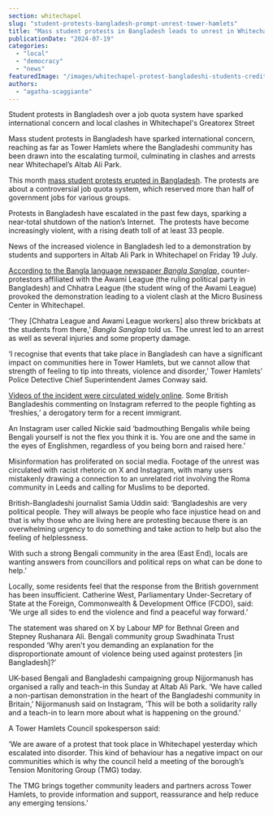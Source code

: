 ```yaml
---
section: whitechapel
slug: "student-protests-bangladesh-prompt-unrest-tower-hamlets"
title: "Mass student protests in Bangladesh leads to unrest in Whitechapel"
publicationDate: "2024-07-19"
categories: 
  - "local"
  - "democracy"
  - "news"
featuredImage: "/images/whitechapel-protest-bangladeshi-students-credit-bangla-sanglap.jpg.jpg"
authors: 
  - "agatha-scaggiante"
---
```


Student protests in Bangladesh over a job quota system have sparked international concern and local clashes in Whitechapel's Greatorex Street

Mass student protests in Bangladesh have sparked international concern, reaching as far as Tower Hamlets where the Bangladeshi community has been drawn into the escalating turmoil, culminating in clashes and arrests near Whitechapel’s Altab Ali Park.

This month [mass student protests erupted in Bangladesh](https://www.nytimes.com/article/bangladesh-student-protests.html). The protests are about a controversial job quota system, which reserved more than half of government jobs for various groups.

Protests in Bangladesh have escalated in the past few days, sparking a near-total shutdown of the nation’s Internet.  The protests have become increasingly violent, with a rising death toll of at least 33 people. 

News of the increased violence in Bangladesh led to a demonstration by students and supporters in Altab Ali Park in Whitechapel on Friday 19 July.

[According to the Bangla language newspaper _Bangla Sanglap_,](https://banglasanglap.co.uk/%e0%a6%95%e0%a7%8b%e0%a6%9f%e0%a6%be%e0%a6%ac%e0%a7%8d%e0%a6%af%e0%a6%ac%e0%a6%b8%e0%a7%8d%e0%a6%a5%e0%a6%be-%e0%a6%85%e0%a6%af%e0%a7%8c%e0%a6%95%e0%a7%8d%e0%a6%a4%e0%a6%bf%e0%a6%95-%e0%a6%b2/) counter-protestors affiliated with the Awami League (the ruling political party in Bangladesh) and Chhatra League (the student wing of the Awami League) provoked the demonstration leading to a violent clash at the Micro Business Center in Whitechapel.

‘They \[Chhatra League and Awami League workers\] also threw brickbats at the students from there,’ _Bangla Sanglap_ told us. The unrest led to an arrest as well as several injuries and some property damage. 

‘I recognise that events that take place in Bangladesh can have a significant impact on communities here in Tower Hamlets, but we cannot allow that strength of feeling to tip into threats, violence and disorder,’ Tower Hamlets’ Police Detective Chief Superintendent James Conway said.

[Videos of the incident were circulated widely online](https://www.instagram.com/p/C9k6USTNXLb/). Some British Bangladeshis commenting on Instagram referred to the people fighting as ‘freshies,’ a derogatory term for a recent immigrant. 

An Instagram user called Nickie said ‘badmouthing Bengalis while being Bengali yourself is not the flex you think it is. You are one and the same in the eyes of Englishmen, regardless of you being born and raised here.’

Misinformation has proliferated on social media. Footage of the unrest was circulated with racist rhetoric on X and Instagram, with many users mistakenly drawing a connection to an unrelated riot involving the Roma community in Leeds and calling for Muslims to be deported.  

British-Bangladeshi journalist Samia Uddin said: ‘Bangladeshis are very political people. They will always be people who face injustice head on and that is why those who are living here are protesting because there is an overwhelming urgency to do something and take action to help but also the feeling of helplessness. 

With such a strong Bengali community in the area (East End), locals are wanting answers from councillors and political reps on what can be done to help.’

Locally, some residents feel that the response from the British government has been insufficient. Catherine West, Parliamentary Under-Secretary of State at the Foreign, Commonwealth & Development Office (FCDO), said: ‘We urge all sides to end the violence and find a peaceful way forward.’ 

The statement was shared on X by Labour MP for Bethnal Green and Stepney Rushanara Ali. Bengali community group Swadhinata Trust responded ‘Why aren't you demanding an explanation for the disproportionate amount of violence being used against protesters \[in Bangladesh\]?’ 

UK-based Bengali and Bangladeshi campaigning group Nijjormanush has organised a rally and teach-in this Sunday at Altab Ali Park. ‘We have called a non-partisan demonstration in the heart of the Bangladeshi community in Britain,’ Nijjormanush said on Instagram, ‘This will be both a solidarity rally and a teach-in to learn more about what is happening on the ground.’ 

A Tower Hamlets Council spokesperson said:

‘We are aware of a protest that took place in Whitechapel yesterday which escalated into disorder. This kind of behaviour has a negative impact on our communities which is why the council held a meeting of the borough’s Tension Monitoring Group (TMG) today.

The TMG brings together community leaders and partners across Tower Hamlets, to provide information and support, reassurance and help reduce any emerging tensions.’
